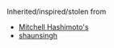 Inherited/inspired/stolen from 
- [Mitchell Hashimoto's](https://github.com/mitchellh/nixos-config) 
- [shaunsingh](https://github.com/shaunsingh/nix-darwin-dotfiles)


